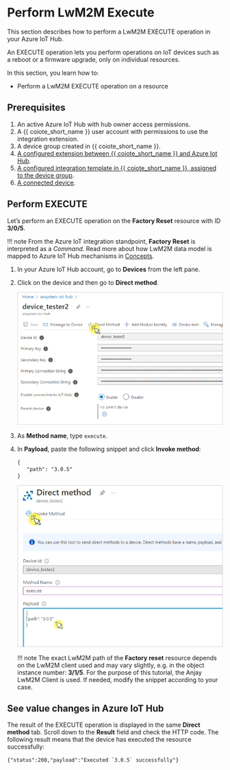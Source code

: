 # Perform LwM2M Execute

This section describes how to perform a LwM2M EXECUTE operation in your Azure IoT Hub.

An EXECUTE operation lets you perform operations on IoT devices such as a reboot or a firmware upgrade, only on individual resources.

In this section, you learn how to:

  * Perform a LwM2M EXECUTE operation on a resource

## Prerequisites

1. An active Azure IoT Hub with hub owner access permissions.
2. A {{ coiote_short_name }} user account with permissions to use the integration extension.
3. A device group created in {{ coiote_short_name }}.
4. [A configured extension between {{ coiote_short_name }} and Azure Iot Hub](../Azure_IoT_Hub/Configure_Azure_IoT_Hub_integration.md).
5. [A configured integration template in {{ coiote_short_name }}, assigned to the device group](../Configure_integration_templates/Azure_integration_templates.md).
5. [A connected device](../../../Coiote_IoT_DM/Onboarding/connect.md).

## Perform EXECUTE

Let’s perform an EXECUTE operation on the **Factory Reset** resource with ID **3/0/5**.

!!! note
    From the Azure IoT integration standpoint, **Factory Reset** is interpreted as a *Command*. Read more about how LwM2M data model is mapped to Azure IoT Hub mechanisms in [Concepts](../Concepts/LwM2M_mappings_Hub.md).

1. In your Azure IoT Hub account, go to **Devices** from the left pane.

2. Click on the device and then go to **Direct method**.

    ![Direct method in Azure IoT Hub](images/dirmethod_azure.png "Direct method tab")

3. As **Method name**, type `execute`.

4. In **Payload**, paste the following snippet and click **Invoke method**:

      ```
      {
         "path": "3.0.5"
      }
      ```

    ![Direct method in Azure IoT Hub](images/execute_azure.png "Direct method - execute")

    !!! note
    The exact LwM2M path of the **Factory reset** resource depends on the LwM2M client used and may vary slightly, e.g. in the object instance number: **3/1/5**. For the purpose of this tutorial, the Anjay LwM2M Client is used. If needed, modify the snippet according to your case.

## See value changes in Azure IoT Hub

The result of the EXECUTE operation is displayed in the same **Direct method** tab. Scroll down to the **Result** field and check the HTTP code. The following result means that the device has executed the resource successfully:

```
{"status":200,"payload":"Executed `3.0.5` successfully"}
```
